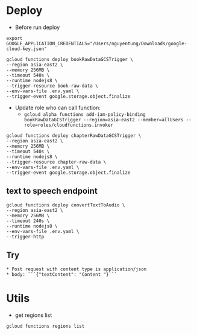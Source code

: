 # Deploy

* Before run deploy
```
export GOOGLE_APPLICATION_CREDENTIALS="/Users/nguyentung/Downloads/google-cloud-key.json"
```

```
gcloud functions deploy bookRawDataGCSTrigger \
--region asia-east2 \
--memory 256MB \
--timeout 540s \
--runtime nodejs8 \
--trigger-resource book-raw-data \
--env-vars-file .env.yaml \
--trigger-event google.storage.object.finalize
```

* Update role who can call function:
    - ```gcloud alpha functions add-iam-policy-binding bookRawDataGCSTrigger --region=asia-east2 --member=allUsers --role=roles/cloudfunctions.invoker```

```
gcloud functions deploy chapterRawDataGCSTrigger \
--region asia-east2 \
--memory 256MB \
--timeout 540s \
--runtime nodejs8 \
--trigger-resource chapter-raw-data \
--env-vars-file .env.yaml \
--trigger-event google.storage.object.finalize
```

## text to speech endpoint
```
gcloud functions deploy convertTextToAudio \
--region asia-east2 \
--memory 256MB \
--timeout 240s \
--runtime nodejs8 \
--env-vars-file .env.yaml \
--trigger-http
```

## Try
    * Post request with content type is application/json
    * body: ```{"textContent": "Content "}```

# Utils
* get regions list
```
gcloud functions regions list
```
